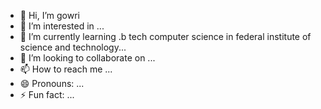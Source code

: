 - 👋 Hi, I’m gowri
- 👀 I’m interested in ...
- 🌱 I’m currently learning .b tech computer science in federal institute of science and technology...
- 💞️ I’m looking to collaborate on ...
- 📫 How to reach me ...
- 😄 Pronouns: ...
- ⚡ Fun fact: ...

<!---
gauxii/gauxii is a ✨ special ✨ repository because its `README.md` (this file) appears on your GitHub profile.
You can click the Preview link to take a look at your changes.
--->
